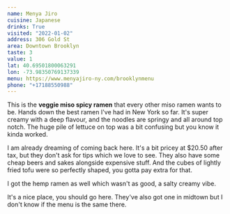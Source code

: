 ```yaml
---
name: Menya Jiro
cuisine: Japanese
drinks: True
visited: "2022-01-02"
address: 306 Gold St
area: Downtown Brooklyn
taste: 3
value: 1
lat: 40.69501800063291
lon: -73.98350769137339
menu: https://www.menyajiro-ny.com/brooklynmenu
phone: "+17188550988"
---
```


This is the **veggie miso spicy ramen** that every other miso ramen wants to be. Hands down the best ramen I've had in New York so far. It's super creamy with a deep flavour, and the noodles are springy and all around top notch. The huge pile of lettuce on top was a bit confusing but you know it kinda worked.

I am already dreaming of coming back here. It's a bit pricey at $20.50 after tax, but they don't ask for tips which we love to see. They also have some cheap beers and sakes alongside expensive stuff. And the cubes of lightly fried tofu were so perfectly shaped, you gotta pay extra for that. 

I got the hemp ramen as well which wasn't as good, a salty creamy vibe.

It's a nice place, you should go here. They've also got one in midtown but I don't know if the menu is the same there.
